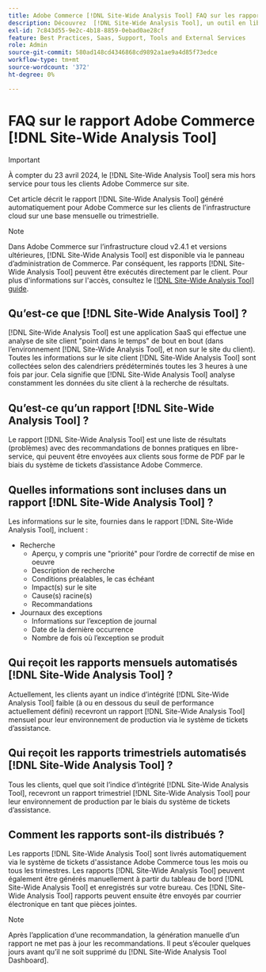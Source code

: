 ```yaml
---
title: Adobe Commerce [!DNL Site-Wide Analysis Tool] FAQ sur les rapports
description: Découvrez  [!DNL Site-Wide Analysis Tool], un outil en libre-service proactif et un référentiel central qui comprend des informations détaillées sur le système et des recommandations pour garantir la sécurité et la maniabilité de votre installation Adobe Commerce.
exl-id: 7c843d55-9e2c-4b18-8859-0ebad0ae28cf
feature: Best Practices, Saas, Support, Tools and External Services
role: Admin
source-git-commit: 580ad148cd4346868cd9892a1ae9a4d85f73edce
workflow-type: tm+mt
source-wordcount: '372'
ht-degree: 0%

---
```


# FAQ sur le rapport Adobe Commerce [!DNL Site-Wide Analysis Tool]

>[!IMPORTANT]
>
>À compter du 23 avril 2024, le [!DNL Site-Wide Analysis Tool] sera mis hors service pour tous les clients Adobe Commerce sur site.

Cet article décrit le rapport [!DNL Site-Wide Analysis Tool] généré automatiquement pour Adobe Commerce sur les clients de l’infrastructure cloud sur une base mensuelle ou trimestrielle.

>[!NOTE]
>
>Dans Adobe Commerce sur l’infrastructure cloud v2.4.1 et versions ultérieures, [!DNL Site-Wide Analysis Tool] est disponible via le panneau d’administration de Commerce. Par conséquent, les rapports [!DNL Site-Wide Analysis Tool] peuvent être exécutés directement par le client. Pour plus d&#39;informations sur l&#39;accès, consultez le [[!DNL Site-Wide Analysis Tool] guide](https://experienceleague.adobe.com/docs/commerce-operations/tools/site-wide-analysis-tool/access.html?lang=fr).

## Qu’est-ce que [!DNL Site-Wide Analysis Tool] ?

[!DNL Site-Wide Analysis Tool] est une application SaaS qui effectue une analyse de site client &quot;point dans le temps&quot; de bout en bout (dans l’environnement [!DNL Site-Wide Analysis Tool], et non sur le site du client). Toutes les informations sur le site client [!DNL Site-Wide Analysis Tool] sont collectées selon des calendriers prédéterminés toutes les 3 heures à une fois par jour. Cela signifie que [!DNL Site-Wide Analysis Tool] analyse constamment les données du site client à la recherche de résultats.

## Qu’est-ce qu’un rapport [!DNL Site-Wide Analysis Tool] ?

Le rapport [!DNL Site-Wide Analysis Tool] est une liste de résultats (problèmes) avec des recommandations de bonnes pratiques en libre-service, qui peuvent être envoyées aux clients sous forme de PDF par le biais du système de tickets d’assistance Adobe Commerce.

## Quelles informations sont incluses dans un rapport [!DNL Site-Wide Analysis Tool] ?

Les informations sur le site, fournies dans le rapport [!DNL Site-Wide Analysis Tool], incluent :

* Recherche
   * Aperçu, y compris une &quot;priorité&quot; pour l’ordre de correctif de mise en oeuvre
   * Description de recherche
   * Conditions préalables, le cas échéant
   * Impact(s) sur le site
   * Cause(s) racine(s)
   * Recommandations
* Journaux des exceptions
   * Informations sur l’exception de journal
   * Date de la dernière occurrence
   * Nombre de fois où l’exception se produit

## Qui reçoit les rapports mensuels automatisés [!DNL Site-Wide Analysis Tool] ?

Actuellement, les clients ayant un indice d’intégrité [!DNL Site-Wide Analysis Tool] faible (à ou en dessous du seuil de performance actuellement défini) recevront un rapport [!DNL Site-Wide Analysis Tool] mensuel pour leur environnement de production via le système de tickets d’assistance.

## Qui reçoit les rapports trimestriels automatisés [!DNL Site-Wide Analysis Tool] ?

Tous les clients, quel que soit l’indice d’intégrité [!DNL Site-Wide Analysis Tool], recevront un rapport trimestriel [!DNL Site-Wide Analysis Tool] pour leur environnement de production par le biais du système de tickets d’assistance.

## Comment les rapports sont-ils distribués ?

Les rapports [!DNL Site-Wide Analysis Tool] sont livrés automatiquement via le système de tickets d&#39;assistance Adobe Commerce tous les mois ou tous les trimestres. Les rapports [!DNL Site-Wide Analysis Tool] peuvent également être générés manuellement à partir du tableau de bord [!DNL Site-Wide Analysis Tool] et enregistrés sur votre bureau. Ces [!DNL Site-Wide Analysis Tool] rapports peuvent ensuite être envoyés par courrier électronique en tant que pièces jointes.

>[!NOTE]
>
>Après l’application d’une recommandation, la génération manuelle d’un rapport ne met pas à jour les recommandations. Il peut s’écouler quelques jours avant qu’il ne soit supprimé du [!DNL Site-Wide Analysis Tool Dashboard].
